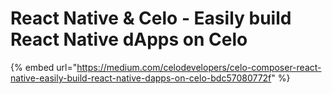 # React Native & Celo - Easily build React Native dApps on Celo

{% embed url="https://medium.com/celodevelopers/celo-composer-react-native-easily-build-react-native-dapps-on-celo-bdc57080772f" %}
